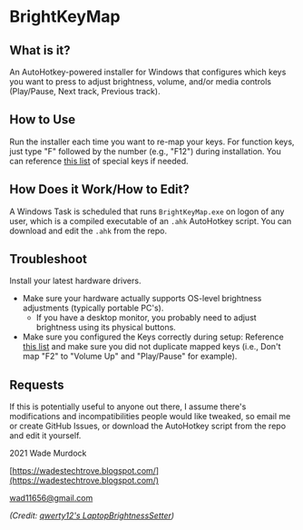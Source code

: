 # BrightKeyMap

## What is it? ##

An AutoHotkey-powered installer for Windows that configures which keys you want to press to adjust brightness, volume, and/or media controls (Play/Pause, Next track, Previous track).

## How to Use ##

Run the installer each time you want to re-map your keys. For function keys, just type "F" followed by the number (e.g., "F12") during installation. You can reference [this list](https://gist.github.com/csharpforevermore/11348986) of special keys if needed.

## How Does it Work/How to Edit? ##

A Windows Task is scheduled that runs `BrightKeyMap.exe` on logon of any user, which is a compiled executable of an `.ahk` AutoHotkey script. You can download and edit the `.ahk` from the repo.

## Troubleshoot ##

Install your latest hardware drivers. 
 - Make sure your hardware actually supports OS-level brightness adjustments (typically portable PC's).
    - If you have a desktop monitor, you probably need to adjust brightness using its physical buttons.
 - Make sure you configured the Keys correctly during setup: Reference [this list](https://gist.github.com/csharpforevermore/11348986) and make sure you did not duplicate mapped keys (i.e., Don't map "F2" to "Volume Up" and "Play/Pause" for example).

## Requests ##

If this is potentially useful to anyone out there, I assume there&#39;s modifications and incompatibilities people would like tweaked, so email me or create GitHub Issues, or download the AutoHotkey script from the repo and edit it yourself.

2021 Wade Murdock

[https://wadestechtrove.blogspot.com/](https://wadestechtrove.blogspot.com/)

wad11656@gmail.com

*(Credit: [qwerty12's LaptopBrightnessSetter](https://github.com/qwerty12/AutoHotkeyScripts/tree/master/LaptopBrightnessSetter))*
